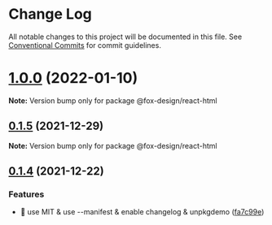 # Change Log

All notable changes to this project will be documented in this file.
See [Conventional Commits](https://conventionalcommits.org) for commit guidelines.

# [1.0.0](https://github.com/foxpage/foxpage-component-react/compare/@fox-design/react-html@0.1.5...@fox-design/react-html@1.0.0) (2022-01-10)

**Note:** Version bump only for package @fox-design/react-html





## [0.1.5](https://github.com/foxfamily/foxpage-component-react/compare/@fox-design/react-html@0.1.4...@fox-design/react-html@0.1.5) (2021-12-29)

**Note:** Version bump only for package @fox-design/react-html





## [0.1.4](https://github.com/foxfamily/foxpage-component-react/compare/@fox-design/react-html@0.1.3...@fox-design/react-html@0.1.4) (2021-12-22)


### Features

* 🎸 use MIT & use --manifest & enable changelog & unpkgdemo ([fa7c99e](https://github.com/foxfamily/foxpage-component-react/commit/fa7c99ee497cb0a84aacaa8d97fa57c5a231d9fe))
